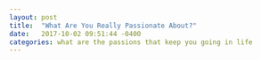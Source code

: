 ```yaml
---
layout: post
title:  "What Are You Really Passionate About?"
date:   2017-10-02 09:51:44 -0400
categories: what are the passions that keep you going in life
---
```

